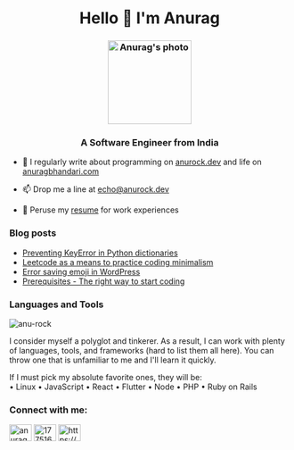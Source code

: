 <h1 align="center">Hello 👋 I'm Anurag</h1>

<!--<h3 align="center"><img src="https://user-images.githubusercontent.com/1288616/148529666-2368f07e-8b57-40ae-bfd9-0d897566c966.jpg" alt="Anurag's photo" width="150" /></h3>-->

<h3 align="center"><img src="https://github.com/user-attachments/assets/bdd1670d-1316-4d65-a37b-5bd9d0594f8d" alt="Anurag's photo" width="150" /></h3>

<h3 align="center">A Software Engineer from India</h3>

- 📝 I regularly write about programming on [anurock.dev](https://anurock.dev) and life on [anuragbhandari.com](https://anuragbhandari.com)

- 📫 Drop me a line at echo@anurock.dev

- 📄 Peruse my [resume](https://docs.google.com/document/d/1T6sn8dRbfAA1NP74vGRi77tHyNR4mI1lGe-Ffv7elDQ/edit?usp=sharing) for work experiences

### Blog posts
<!-- BLOG-POST-LIST:START -->
- [Preventing KeyError in Python dictionaries](https://anurock.dev/posts/python-defaultdict/)
- [Leetcode as a means to practice coding minimalism](https://anurock.dev/posts/leetcode-minimalism/)
- [Error saving emoji in WordPress](https://anurock.dev/posts/wordpress-unicode/)
- [Prerequisites - The right way to start coding](https://anurock.dev/posts/prerequisites/)
<!-- BLOG-POST-LIST:END -->

### Languages and Tools
<p><img src="https://github-readme-stats.vercel.app/api/top-langs?username=anu-rock&show_icons=true&locale=en&layout=compact" alt="anu-rock" /></p>

I consider myself a polyglot and tinkerer. As a result, I can work with plenty of languages, tools, and frameworks (hard to list them all here). You can throw one that is unfamiliar to me and I'll learn it quickly.

If I must pick my absolute favorite ones, they will be:  
• Linux • JavaScript • React • Flutter • Node • PHP • Ruby on Rails

### Connect with me:
<a href="https://twitter.com/anuragbhandari" target="blank"><img align="center" src="https://raw.githubusercontent.com/rahuldkjain/github-profile-readme-generator/master/src/images/icons/Social/twitter.svg" alt="anuragbhandari" height="30" width="40" /></a>
<a href="https://stackoverflow.com/users/1775160" target="blank"><img align="center" src="https://raw.githubusercontent.com/rahuldkjain/github-profile-readme-generator/master/src/images/icons/Social/stack-overflow.svg" alt="1775160" height="30" width="40" /></a>
<a href="https://anuragbhandari.com/feed" target="blank"><img align="center" src="https://raw.githubusercontent.com/rahuldkjain/github-profile-readme-generator/master/src/images/icons/Social/rss.svg" alt="https://anuragbhandari.com/feed" height="30" width="40" /></a>

<!-- <p>&nbsp;<img align="center" src="https://github-readme-stats.vercel.app/api?username=anu-rock&show_icons=true&locale=en" alt="anu-rock" /></p>
 -->
